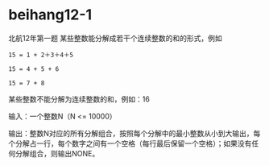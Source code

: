 # beihang12-1
北航12年第一题
某些整数能分解成若干个连续整数的和的形式，例如

    15 = 1 + 2＋3＋4＋5　
    
    15 = 4 + 5 + 6
    
    15 = 7 + 8
    
某些整数不能分解为连续整数的和，例如：16

输入：一个整数N（N <= 10000）

输出：整数N对应的所有分解组合，按照每个分解中的最小整数从小到大输出，每个分解占一行，每个数字之间有一个空格（每行最后保留一个空格）；如果没有任何分解组合，则输出NONE。
